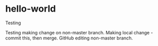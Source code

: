 # hello-world
Testing

Testing making change on non-master branch.
Making local change - commit this, then merge.
GitHub editing non-master branch.
